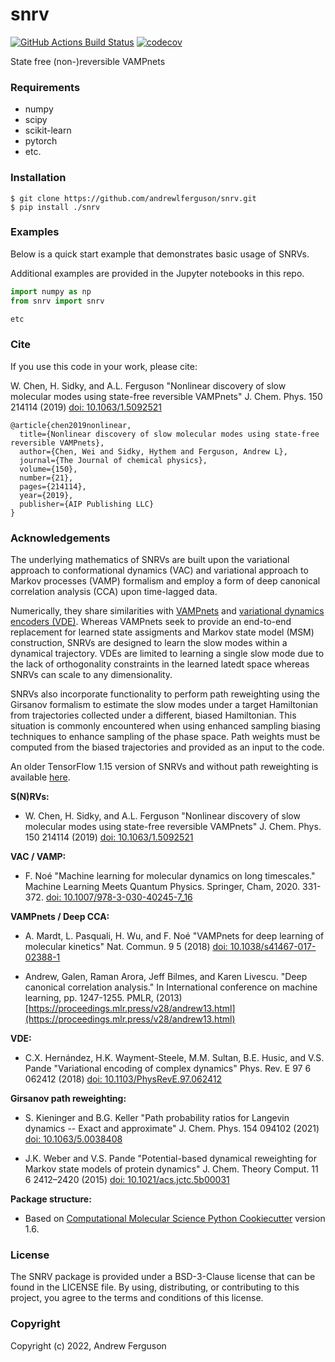 snrv
==============================
[//]: # (Badges)
[![GitHub Actions Build Status](https://github.com/REPLACE_WITH_OWNER_ACCOUNT/snrv/workflows/CI/badge.svg)](https://github.com/REPLACE_WITH_OWNER_ACCOUNT/snrv/actions?query=workflow%3ACI)
[![codecov](https://codecov.io/gh/REPLACE_WITH_OWNER_ACCOUNT/snrv/branch/master/graph/badge.svg)](https://codecov.io/gh/REPLACE_WITH_OWNER_ACCOUNT/snrv/branch/master)


State free (non-)reversible VAMPnets

### Requirements

* numpy
* scipy
* scikit-learn
* pytorch
* etc.

### Installation

```
$ git clone https://github.com/andrewlferguson/snrv.git
$ pip install ./snrv
```
### Examples

Below is a quick start example that demonstrates basic usage of SNRVs.

Additional examples are provided in the Jupyter notebooks in this repo.

```python 
import numpy as np
from snrv import snrv 

etc
```

### Cite

If you use this code in your work, please cite:

W. Chen, H. Sidky, and A.L. Ferguson "Nonlinear discovery of slow molecular modes using state-free reversible VAMPnets" 
J. Chem. Phys. 150 214114 (2019) [doi: 10.1063/1.5092521](https://doi.org/10.1063/1.5092521)

```
@article{chen2019nonlinear,
  title={Nonlinear discovery of slow molecular modes using state-free reversible VAMPnets},
  author={Chen, Wei and Sidky, Hythem and Ferguson, Andrew L},
  journal={The Journal of chemical physics},
  volume={150},
  number={21},
  pages={214114},
  year={2019},
  publisher={AIP Publishing LLC}
}
```


### Acknowledgements
 
The underlying mathematics of SNRVs are built upon the variational approach to conformational dynamics (VAC) and 
variational approach to Markov processes (VAMP) formalism and employ a form of deep canonical correlation analysis (CCA) 
upon time-lagged data. 

Numerically, they share similarities with [VAMPnets](https://github.com/markovmodel/deeptime) and 
[variational dynamics encoders (VDE)](https://github.com/msmbuilder/vde). Whereas VAMPnets seek to provide an end-to-end
replacement for learned state assigments and Markov state model (MSM) construction, SNRVs are designed to learn the slow 
modes within a dynamical trajectory. VDEs are limited to learning a single slow mode due to the lack of orthogonality 
constraints in the learned latedt space whereas SNRVs can scale to any dimensionality. 

SNRVs also incorporate functionality to 
perform path reweighting using the Girsanov formalism to estimate the slow modes under 
a target Hamiltonian from trajectories collected under a different, biased Hamiltonian. This situation is commonly
encountered when using enhanced sampling biasing techniques to enhance sampling of the phase space. Path weights
must be computed from the biased trajectories and provided as an input to the code.

An older TensorFlow 1.15 version of SNRVs and without path reweighting is available [here](https://github.com/hsidky/srv).

**S(N)RVs:**

* W. Chen, H. Sidky, and A.L. Ferguson "Nonlinear discovery of slow molecular modes using state-free reversible 
VAMPnets" J. Chem. Phys. 150 214114 (2019) [doi: 10.1063/1.5092521](https://doi.org/10.1063/1.5092521)

**VAC / VAMP:**

* F. Noé "Machine learning for molecular dynamics on long timescales." Machine Learning Meets Quantum Physics. 
Springer, Cham, 2020. 331-372. [doi: 10.1007/978-3-030-40245-7_16](https://doi.org/10.1007/978-3-030-40245-7_16)

**VAMPnets / Deep CCA:**

* A. Mardt, L. Pasquali, H. Wu, and F. Noé "VAMPnets for deep learning of molecular kinetics" Nat. Commun. 9 5 (2018) 
[doi: 10.1038/s41467-017-02388-1](https://doi.org/10.1038/s41467-017-02388-1)

* Andrew, Galen, Raman Arora, Jeff Bilmes, and Karen Livescu. "Deep canonical correlation analysis." In International 
conference on machine learning, pp. 1247-1255. PMLR, (2013) [https://proceedings.mlr.press/v28/andrew13.html](https://proceedings.mlr.press/v28/andrew13.html)

**VDE:**

* C.X. Hernández, H.K. Wayment-Steele, M.M. Sultan, B.E. Husic, and V.S. Pande "Variational encoding of complex dynamics" 
Phys. Rev. E 97 6 062412 (2018) [doi: 10.1103/PhysRevE.97.062412](https://doi.org/10.1103/PhysRevE.97.062412)

**Girsanov path reweighting:**

* S. Kieninger and B.G. Keller "Path probability ratios for Langevin dynamics -- Exact and approximate" J. Chem. Phys. 
154 094102 (2021) [doi: 10.1063/5.0038408](https://doi.org/10.1063/5.0038408) 

* J.K. Weber and V.S. Pande "Potential-based dynamical reweighting for Markov state models of protein dynamics" J. Chem. Theory Comput. 11 6 2412–2420 (2015) [doi: 10.1021/acs.jctc.5b00031](https://doi.org/10.1021/acs.jctc.5b00031)

**Package structure:**

* Based on [Computational Molecular Science Python Cookiecutter](https://github.com/molssi/cookiecutter-cms) version 1.6.


### License

The SNRV package is provided under a BSD-3-Clause license that can be found in the LICENSE file. By using, distributing, or 
contributing to this project, you agree to the terms and conditions of this license.

### Copyright

Copyright (c) 2022, Andrew Ferguson

